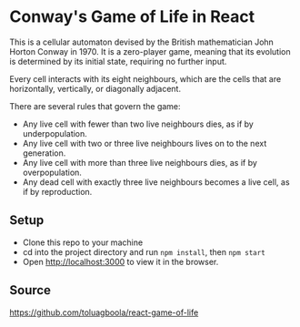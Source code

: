 # Conway's Game of Life in React

This is a cellular automaton devised by the British mathematician John Horton Conway in 1970. It is a zero-player game, meaning that its evolution is determined by its initial state, requiring no further input.

Every cell interacts with its eight neighbours, which are the cells that are horizontally, vertically, or diagonally adjacent.

There are several rules that govern the game:

- Any live cell with fewer than two live neighbours dies, as if by underpopulation.
- Any live cell with two or three live neighbours lives on to the next generation.
- Any live cell with more than three live neighbours dies, as if by overpopulation.
- Any dead cell with exactly three live neighbours becomes a live cell, as if by reproduction.

## Setup

- Clone this repo to your machine
- cd into the project directory and run `npm install`, then `npm start`
- Open [http://localhost:3000](http://localhost:3000) to view it in the browser.


## Source 
https://github.com/toluagboola/react-game-of-life